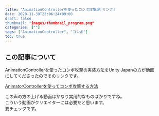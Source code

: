 ```yaml
---
title: "AnimationControllerを使ったコンボ攻撃理[リンク]
date: 2020-11-30T23:06:24+09:00
draft: false
thumbnail: "images/thumbnail_program.png"
categories: [""]
tags: ["AnimationController", "コンボ"]
toc: true
---
```


## この記事について
AnimationControllerを使ったコンボ攻撃の実装方法をUnity Japanの方が動画にしてくださったのでそのリンクです。  

[AnimatorControllerを使ってコンボ攻撃する方法](https://www.youtube.com/watch?v=oF-nby5JBSw)  
  
この声の方の上げる動画はかなり実用的なものばかりですね。  
こういう動画がクリエイターには必要だと思います。  
要チェックです。  
  



